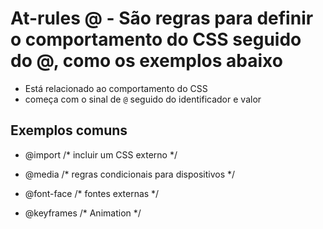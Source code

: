 # At-rules @ - São regras para definir o comportamento do CSS seguido do @, como os exemplos abaixo

* Está relacionado ao comportamento do CSS
* começa com o sinal de `@` seguido do identificador e valor

## Exemplos comuns

- @import /* incluir um CSS externo */

- @media /* regras condicionais para dispositivos */

- @font-face /* fontes externas */

- @keyframes /* Animation */